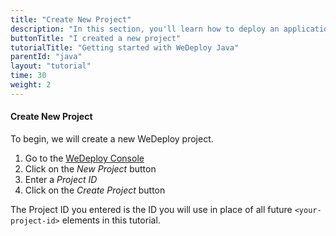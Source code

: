 ```yaml
---
title: "Create New Project"
description: "In this section, you'll learn how to deploy an application using WeDeploy Java."
buttonTitle: "I created a new project"
tutorialTitle: "Getting started with WeDeploy Java"
parentId: "java"
layout: "tutorial"
time: 30
weight: 2
---
```


#### Create New Project

To begin, we will create a new WeDeploy project.

1. Go to the <a href="https://console.wedeploy.com" target="_blank">WeDeploy Console</a>
2. Click on the _New Project_ button
3. Enter a _Project ID_
4. Click on the _Create Project_ button

The Project ID you entered is the ID you will use in place of all future `<your-project-id>` elements in this tutorial.
